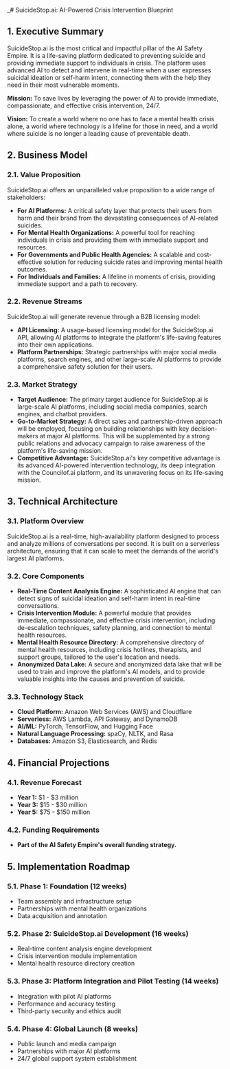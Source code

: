 _# SuicideStop.ai: AI-Powered Crisis Intervention Blueprint

## 1. Executive Summary

SuicideStop.ai is the most critical and impactful pillar of the AI Safety Empire. It is a life-saving platform dedicated to preventing suicide and providing immediate support to individuals in crisis. The platform uses advanced AI to detect and intervene in real-time when a user expresses suicidal ideation or self-harm intent, connecting them with the help they need in their most vulnerable moments.

**Mission:** To save lives by leveraging the power of AI to provide immediate, compassionate, and effective crisis intervention, 24/7.

**Vision:** To create a world where no one has to face a mental health crisis alone, a world where technology is a lifeline for those in need, and a world where suicide is no longer a leading cause of preventable death.

## 2. Business Model

### 2.1. Value Proposition

SuicideStop.ai offers an unparalleled value proposition to a wide range of stakeholders:

*   **For AI Platforms:** A critical safety layer that protects their users from harm and their brand from the devastating consequences of AI-related suicides.
*   **For Mental Health Organizations:** A powerful tool for reaching individuals in crisis and providing them with immediate support and resources.
*   **For Governments and Public Health Agencies:** A scalable and cost-effective solution for reducing suicide rates and improving mental health outcomes.
*   **For Individuals and Families:** A lifeline in moments of crisis, providing immediate support and a path to recovery.

### 2.2. Revenue Streams

SuicideStop.ai will generate revenue through a B2B licensing model:

*   **API Licensing:** A usage-based licensing model for the SuicideStop.ai API, allowing AI platforms to integrate the platform's life-saving features into their own applications.
*   **Platform Partnerships:** Strategic partnerships with major social media platforms, search engines, and other large-scale AI platforms to provide a comprehensive safety solution for their users.

### 2.3. Market Strategy

*   **Target Audience:** The primary target audience for SuicideStop.ai is large-scale AI platforms, including social media companies, search engines, and chatbot providers.
*   **Go-to-Market Strategy:** A direct sales and partnership-driven approach will be employed, focusing on building relationships with key decision-makers at major AI platforms. This will be supplemented by a strong public relations and advocacy campaign to raise awareness of the platform's life-saving mission.
*   **Competitive Advantage:** SuicideStop.ai's key competitive advantage is its advanced AI-powered intervention technology, its deep integration with the Councilof.ai platform, and its unwavering focus on its life-saving mission.

## 3. Technical Architecture

### 3.1. Platform Overview

SuicideStop.ai is a real-time, high-availability platform designed to process and analyze millions of conversations per second. It is built on a serverless architecture, ensuring that it can scale to meet the demands of the world's largest AI platforms.

### 3.2. Core Components

*   **Real-Time Content Analysis Engine:** A sophisticated AI engine that can detect signs of suicidal ideation and self-harm intent in real-time conversations.
*   **Crisis Intervention Module:** A powerful module that provides immediate, compassionate, and effective crisis intervention, including de-escalation techniques, safety planning, and connection to mental health resources.
*   **Mental Health Resource Directory:** A comprehensive directory of mental health resources, including crisis hotlines, therapists, and support groups, tailored to the user's location and needs.
*   **Anonymized Data Lake:** A secure and anonymized data lake that will be used to train and improve the platform's AI models, and to provide valuable insights into the causes and prevention of suicide.

### 3.3. Technology Stack

*   **Cloud Platform:** Amazon Web Services (AWS) and Cloudflare
*   **Serverless:** AWS Lambda, API Gateway, and DynamoDB
*   **AI/ML:** PyTorch, TensorFlow, and Hugging Face
*   **Natural Language Processing:** spaCy, NLTK, and Rasa
*   **Databases:** Amazon S3, Elasticsearch, and Redis

## 4. Financial Projections

### 4.1. Revenue Forecast

*   **Year 1:** $1 - $3 million
*   **Year 3:** $15 - $30 million
*   **Year 5:** $75 - $150 million

### 4.2. Funding Requirements

*   **Part of the AI Safety Empire's overall funding strategy.**

## 5. Implementation Roadmap

### 5.1. Phase 1: Foundation (12 weeks)

*   Team assembly and infrastructure setup
*   Partnerships with mental health organizations
*   Data acquisition and annotation

### 5.2. Phase 2: SuicideStop.ai Development (16 weeks)

*   Real-time content analysis engine development
*   Crisis intervention module implementation
*   Mental health resource directory creation

### 5.3. Phase 3: Platform Integration and Pilot Testing (14 weeks)

*   Integration with pilot AI platforms
*   Performance and accuracy testing
*   Third-party security and ethics audit

### 5.4. Phase 4: Global Launch (8 weeks)

*   Public launch and media campaign
*   Partnerships with major AI platforms
*   24/7 global support system establishment


